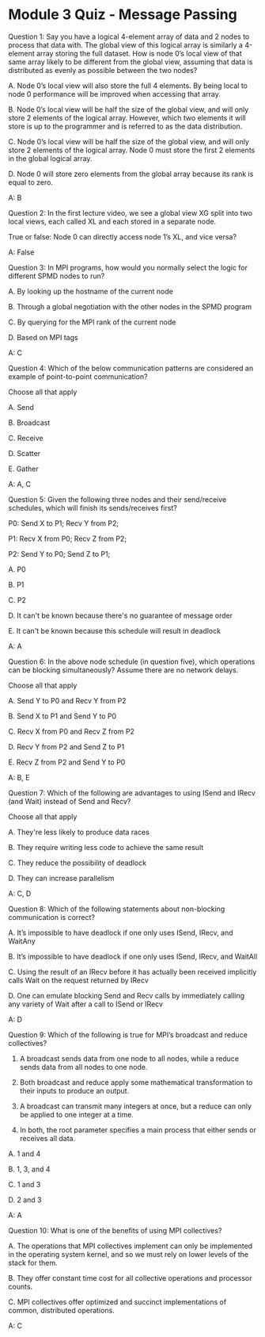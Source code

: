 # Module 3 Quiz - Message Passing
Question 1: Say you have a logical 4-element array of data and 2 nodes to process that data with. The global view of this logical array is similarly a 4-element array storing the full dataset. How is node 0’s local view of that same array likely to be different from the global view, assuming that data is distributed as evenly as possible between the two nodes?

A. Node 0’s local view will also store the full 4 elements. By being local to node 0 performance will be improved when accessing that array.

B. Node 0’s local view will be half the size of the global view, and will only store 2 elements of the logical array. However, which two elements it will store is up to the programmer and is referred to as the data distribution.

C. Node 0’s local view will be half the size of the global view, and will only store 2 elements of the logical array. Node 0 must store the first 2 elements in the global logical array.

D. Node 0 will store zero elements from the global array because its rank is equal to zero.

A: B

Question 2: In the first lecture video, we see a global view XG split into two local views, each called XL and each stored in a separate node. 

True or false: Node 0 can directly access node 1’s XL, and vice versa?

A: False

Question 3: In MPI programs, how would you normally select the logic for different SPMD nodes to run?

A. By looking up the hostname of the current node

B. Through a global negotiation with the other nodes in the SPMD program

C. By querying for the MPI rank of the current node

D. Based on MPI tags

A: C

Question 4: Which of the below communication patterns are considered an example of point-to-point communication?

Choose all that apply

A. Send

B. Broadcast

C. Receive

D. Scatter

E. Gather

A: A, C

Question 5: Given the following three nodes and their send/receive schedules, which will finish its sends/receives first?

P0: Send X to P1; Recv Y from P2;

P1: Recv X from P0; Recv Z from P2;

P2: Send Y to P0; Send Z to P1;

A. P0

B. P1

C. P2

D. It can't be known because there's no guarantee of message order

E. It can't be known because this schedule will result in deadlock

A: A

Question 6: In the above node schedule (in question five), which operations can be blocking simultaneously? Assume there are no network delays.

Choose all that apply

A. Send Y to P0 and Recv Y from P2

B. Send X to P1 and Send Y to P0

C. Recv X from P0 and Recv Z from P2

D. Recv Y from P2 and Send Z to P1

E. Recv Z from P2 and Send Y to P0

A: B, E

Question 7: Which of the following are advantages to using ISend and IRecv (and Wait) instead of Send and Recv?

Choose all that apply

A. They're less likely to produce data races

B. They require writing less code to achieve the same result

C. They reduce the possibility of deadlock

D. They can increase parallelism

A: C, D

Question 8: Which of the following statements about non-blocking communication is correct?

A. It’s impossible to have deadlock if one only uses ISend, IRecv, and WaitAny

B. It’s impossible to have deadlock if one only uses ISend, IRecv, and WaitAll

C. Using the result of an IRecv before it has actually been received implicitly calls Wait on the request returned by IRecv

D. One can emulate blocking Send and Recv calls by immediately calling any variety of Wait after a call to ISend or IRecv

A: D

Question 9: Which of the following is true for MPI’s broadcast and reduce collectives?

1. A broadcast sends data from one node to all nodes, while a reduce sends data from all nodes to one node.

2. Both broadcast and reduce apply some mathematical transformation to their inputs to produce an output.

3. A broadcast can transmit many integers at once, but a reduce can only be applied to one integer at a time.

4. In both, the root parameter specifies a main process that either sends or receives all data.

A. 1 and 4

B. 1, 3, and 4

C. 1 and 3

D. 2 and 3

A: A

Question 10: What is one of the benefits of using MPI collectives?

A. The operations that MPI collectives implement can only be implemented in the operating system kernel, and so we must rely on lower levels of the stack for them.

B. They offer constant time cost for all collective operations and processor counts.

C. MPI collectives offer optimized and succinct implementations of common, distributed operations.

A: C

